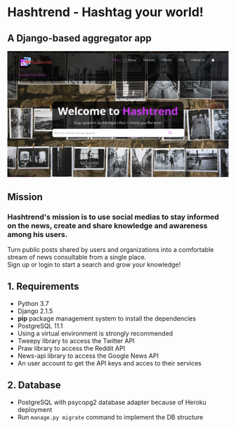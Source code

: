 # Hashtrend - Hashtag your world!
## A Django-based aggregator app
![Hashtrend Homepage](https://github.com/emas89/HASHTREND/blob/master/source/hashtrend/hashtrend_app/static/hashtrend/images/thumbnail.png)

## Mission
### Hashtrend's mission is to use social medias to stay informed on the news, create and share knowledge and awareness among his users.
Turn public posts shared by users and organizations into a comfortable stream of news consultable from a single place. <br>
Sign up or login to start a search and grow your knowledge!

## 1. Requirements
* Python 3.7
* Django 2.1.5
* **pip** package management system to install the dependencies
* PostgreSQL 11.1
* Using a virtual environment is strongly recommended
* Tweepy library to access the Twitter API
* Praw library to access the Reddit API
* News-api library to access the Google News API
* An user account to get the API keys and acces to their services

## 2. Database
* PostgreSQL with psycopg2 database adapter because of Heroku deployment
* Run `manage.py migrate` command to implement the DB structure
